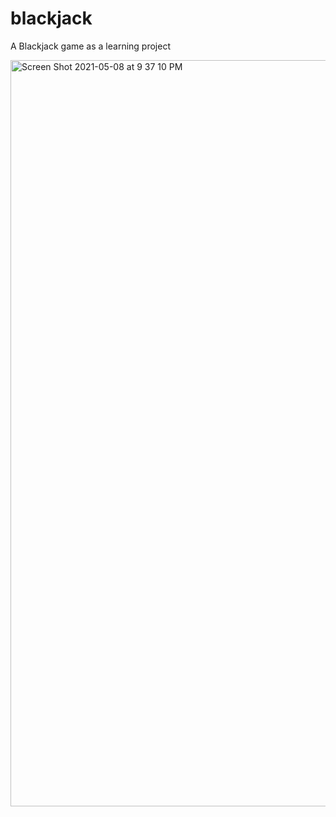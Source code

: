 # blackjack
A Blackjack game as a learning project

<img width="1194" alt="Screen Shot 2021-05-08 at 9 37 10 PM" src="https://user-images.githubusercontent.com/71563622/117552817-9f7e0400-b045-11eb-8a33-0978f8a61ec8.png">
